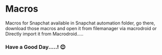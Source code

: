 # Macros
Macros for Snapchat available in Snapchat automation folder, go there,  
download those macros and open it from filemanager via macrodroid or 
Directly import it from Macrodroid.....

### Have a Good Day.....! 😊 
